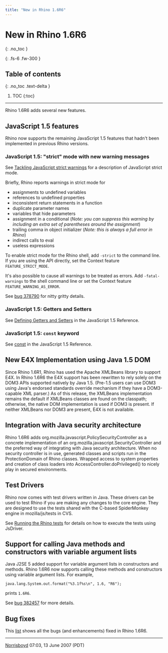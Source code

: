```yaml
---
title: "New in Rhino 1.6R6"
---
```

# New in Rhino 1.6R6
{: .no_toc }

{: .fs-6 .fw-300 }

## Table of contents
{: .no_toc .text-delta }

1. TOC
{:toc}

---
Rhino 1.6R6 adds several new features.

## JavaScript 1.5 features

Rhino now supports the remaining JavaScript 1.5 features that hadn't been implemented in previous Rhino versions.

### JavaScript 1.5: "strict" mode with new warning messages

See [Tackling JavaScript strict warnings](http://www.javascriptkit.com/javatutors/serror.shtml) for a description of JavaScript strict mode.

Briefly, Rhino reports warnings in strict mode for

- assignments to undefined variables
- references to undefined properties
- inconsistent return statements in a function
- duplicate parameter names
- variables that hide parameters
- assignment in a conditional (_Note: you can suppress this warning by including an extra set of parentheses around the assignment_)
- trailing comma in object initializer (_Note: this is always a full error in Rhino_)
- indirect calls to eval
- useless expressions

To enable strict mode for the Rhino shell, add `-strict` to the command line. If you are using the API directly, set the Context feature `FEATURE_STRICT_MODE`.

It's also possible to cause all warnings to be treated as errors. Add `-fatal-warnings` to the shell command line or set the Context feature `FEATURE_WARNING_AS_ERROR`.

See [bug 378790](https://bugzilla.mozilla.org/show_bug.cgi?id=378790) for nitty gritty details.

### JavaScript 1.5: Getters and Setters

See [Defining Getters and Setters](https://developer.mozilla.org/en-US/docs/JavaScript/Guide/Working_with_Objects#Defining_getters_and_setters) in the JavaScript 1.5 Reference.

### JavaScript 1.5: `const` keyword

See [const](https://developer.mozilla.org/en-US/docs/JavaScript/Reference/Statements/const) in the JavaScript 1.5 Reference.

## New E4X Implementation using Java 1.5 DOM

Since Rhino 1.6R1, Rhino has used the Apache XMLBeans library to support E4X. In Rhino 1.6R6 the E4X support has been rewritten to rely solely on the DOM3 APIs supported natively by Java 1.5. (Pre-1.5 users can use DOM3 using Java's endorsed standards override mechanism if they have a DOM3-capable XML parser.) As of this release, the XMLBeans implementation remains the default if XMLBeans classes are found on the classpath; otherwise, the native DOM implementation is used if DOM3 is present. If neither XMLBeans nor DOM3 are present, E4X is not available.

## Integration with Java security architecture

Rhino 1.6R6 adds org.mozilla.javascript.PolicySecurityController as a concrete implementation of an org.mozilla.javascript.SecurityController and the preferred way of integrating with Java security architecture. When no security controller is in use, generated classes and scripts run in the ProtectionDomain of Rhino classes. Wrapped access to system properties and creation of class loaders into AccessController.doPrivileged() to nicely play in secured environments.

## Test Drivers

Rhino now comes with test drivers written in Java. These drivers can be used to test Rhino if you are making any changes to the core engine. They are designed to use the tests shared with the C-based SpiderMonkey engine in mozilla/js/tests in CVS.

See [Running the Rhino tests](running_the_rhino_tests.md) for details on how to execute the tests using JsDriver.

## Support for calling Java methods and constructors with variable argument lists

Java J2SE 5 added support for variable argument lists in constructors and methods. Rhino 1.6R6 now supports calling these methods and constructors using variable argument lists. For example,

```
java.lang.System.out.format("%3.1f%s\n", 1.6, "R6");
```

prints `1.6R6`.

See [bug 382457](https://bugzilla.mozilla.org/show_bug.cgi?id=382457) for more details.

## Bug fixes

This [list](https://bugzilla.mozilla.org/buglist.cgi?query_format=advanced&short_desc_type=allwordssubstr&short_desc=&product=Rhino&target_milestone=1.6R6&long_desc_type=substring&long_desc=&bug_file_loc_type=allwordssubstr&bug_file_loc=&status_whiteboard_type=allwordssubstr&status_whiteboard=&keywords_type=allwords&keywords=&bug_status=RESOLVED&bug_status=VERIFIED&bug_status=CLOSED&resolution=FIXED&emailassigned_to1=1&emailtype1=exact&email1=&emailassigned_to2=1&emailreporter2=1&emailqa_contact2=1&emailtype2=exact&email2=&bugidtype=include&bug_id=&votes=&chfieldfrom=&chfieldto=Now&chfieldvalue=&cmdtype=doit&order=Reuse+same+sort+as+last+time&field0-0-0=noop&type0-0-0=noop&value0-0-0=|bug) shows all the bugs (and enhancements) fixed in Rhino 1.6R6.

---

[Norrisboyd](/user:norrisboyd) 07:03, 13 June 2007 (PDT)